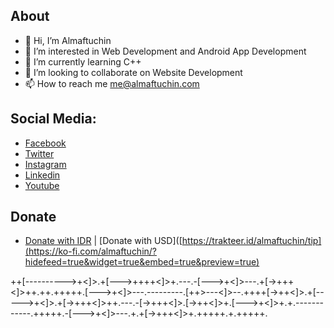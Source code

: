 ## About
- 👋 Hi, I’m Almaftuchin
- 👀 I’m interested in Web Development and Android App Development
- 🌱 I’m currently learning C++
- 💞️ I’m looking to collaborate on Website Development
- 📫 How to reach me me@almaftuchin.com

## Social Media:
- [Facebook](https://www.facebook.com/Almaftuchin)
- [Twitter](https://www.twitter.com/Almaftuchin)
- [Instagram](https://www.instagram.com/Almaftuchin)
- [Linkedin](https://www.linkedin.com/in/almaftuchin)
- [Youtube](https://www.youtube.com/Almaftuchin)

## Donate
- [Donate with IDR](https://trakteer.id/almaftuchin/tip) | [Donate with USD]([https://trakteer.id/almaftuchin/tip](https://ko-fi.com/almaftuchin/?hidefeed=true&widget=true&embed=true&preview=true)
<!---
almaftuchin/almaftuchin is a ✨ special ✨ repository because its `README.md` (this file) appears on your GitHub profile.
You can click the Preview link to take a look at your changes.
--->

++[---------->+<]>.+[--->++++<]>+.---.-[--->+<]>---.+[->+++<]>++.++.+++++.[--->+<]>---.---------.[++>---<]>--.++++[->++<]>.+[----->+<]>.+[->+++<]>++.---.-[->+++<]>.[->++<]>+.[--->+<]>+.+.------------.+++++.-[--->+<]>---.+.+[->+++<]>+.+++++.+.+++++.
